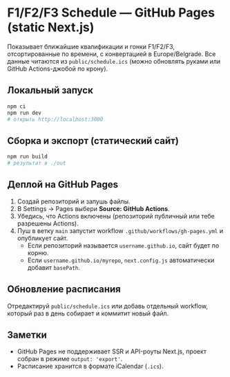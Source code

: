 # F1/F2/F3 Schedule — GitHub Pages (static Next.js)

Показывает ближайшие квалификации и гонки F1/F2/F3, отсортированные по времени, с конвертацией в Europe/Belgrade.
Все данные читаются из `public/schedule.ics` (можно обновлять руками или GitHub Actions-джобой по крону).

## Локальный запуск
```bash
npm ci
npm run dev
# открыть http://localhost:3000
```

## Сборка и экспорт (статический сайт)
```bash
npm run build
# результат в ./out
```

## Деплой на GitHub Pages
1. Создай репозиторий и запушь файлы.
2. В Settings → Pages выбери **Source: GitHub Actions**.
3. Убедись, что Actions включены (репозиторий публичный или тебе разрешены Actions).
4. Пуш в ветку `main` запустит workflow `.github/workflows/gh-pages.yml` и опубликует сайт.
   - Если репозиторий называется `username.github.io`, сайт будет по корню.
   - Если `username.github.io/myrepo`, `next.config.js` автоматически добавит `basePath`.

## Обновление расписания
Отредактируй `public/schedule.ics` или добавь отдельный workflow, который раз в день собирает и коммитит новый файл.

## Заметки
- GitHub Pages не поддерживает SSR и API-роуты Next.js, проект собран в режиме `output: 'export'`.
- Расписание хранится в формате iCalendar (`.ics`).
